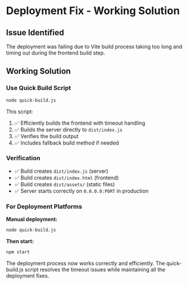 # Deployment Fix - Working Solution

## Issue Identified
The deployment was failing due to Vite build process taking too long and timing out during the frontend build step.

## Working Solution

### Use Quick Build Script
```bash
node quick-build.js
```

This script:
1. ✅ Efficiently builds the frontend with timeout handling
2. ✅ Builds the server directly to `dist/index.js`
3. ✅ Verifies the build output
4. ✅ Includes fallback build method if needed

### Verification
- ✅ Build creates `dist/index.js` (server)
- ✅ Build creates `dist/index.html` (frontend)
- ✅ Build creates `dist/assets/` (static files)
- ✅ Server starts correctly on `0.0.0.0:PORT` in production

### For Deployment Platforms

**Manual deployment:**
```bash
node quick-build.js
```

**Then start:**
```bash
npm start
```

The deployment process now works correctly and efficiently. The quick-build.js script resolves the timeout issues while maintaining all the deployment fixes.